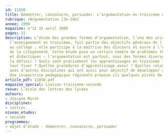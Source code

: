 ```yaml
---
id: 11850
title: Démontrer, convaincre, persuader. L’argumentation en troisième et en seconde
rubrique: <Argumentation [3e-2de]
annee: 1999
magazine: n°12 15 avril 2000
pages: 21
description: L’étude des grandes formes d’argumentation, l’une des orientations de
  l’enseignement en troisième, fait partie des objectifs généraux de l’enseignement
  au collège ; elle participe à la maîtrise des discours et ouvre à l’élève l’exercice
  de la citoyenneté. Cette étude pose un certain nombre de problèmes théoriques, pédagogiques
  et didactiques – l’argumentation est partout, sous des formes diverses. Comment
  la définir ? Quels sont précisément les apprentissages en troisième ? Quelles limites
  leur fixer ? Quelles procédures d’apprentissage avoir ? Quelles relations établir
  avec d’autres disciplines qui ont aussi pour objectif de développer cette compétence ?
  Une inspectrice pédagogique régionale propose ici quelques pistes de réflexion…
article_pdf: 11850.pdf
magazine_special: Liaison troisième-seconde
revue: L’école des lettres des lycées
auteurs:
- Josiane Murat
disciplines:
- lettres
niveau_etudes:
- seconde
programmes:
- objet d’étude - démontrer, convaincre, persuader
---
```

